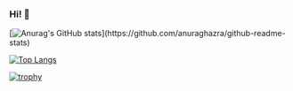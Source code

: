 ### Hi! 👋

<!--
**S-N-O-R-L-A-X/S-N-O-R-L-A-X** is a ✨ _special_ ✨ repository because its `README.md` (this file) appears on your GitHub profile.

Here are some ideas to get you started:

- 🔭 I’m currently working on ...
- 🌱 I’m currently learning ...
- 👯 I’m looking to collaborate on ...
- 🤔 I’m looking for help with ...
- 💬 Ask me about ...
- 📫 How to reach me: ...
- 😄 Pronouns: ...
- ⚡ Fun fact: ...
-->

<div>
 
[![Anurag's GitHub stats](https://github-readme-stats.vercel.app/api?username=S-N-O-R-L-A-X&hide_title=true&hide_border=true&show_icons=trueline_height=21&text_color=000&icon_color=000&bg_color=0,ea6161,ffc64d,fffc4d,52fa5a&theme=graywhite")](https://github.com/anuraghazra/github-readme-stats)

[![Top Langs](https://github-readme-stats.vercel.app/api/top-langs/?username=S-N-O-R-L-A-X)](https://github.com/anuraghazra/github-readme-stats)
 </div>
 
[![trophy](https://github-profile-trophy.vercel.app/?username=S-N-O-R-L-A-X)](https://github.com/ryo-ma/github-profile-trophy)
